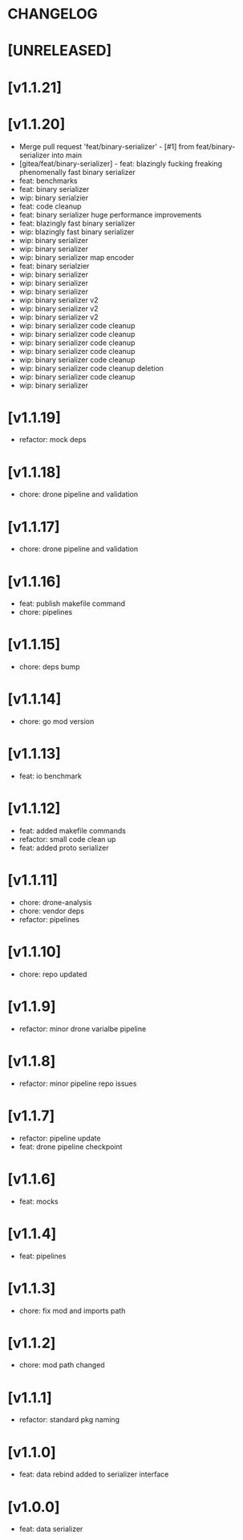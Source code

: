 # CHANGELOG

# [UNRELEASED]
 
# [v1.1.21]
 
# [v1.1.20]
 - Merge pull request 'feat/binary-serializer' - [#1] from feat/binary-serializer into main
 - [gitea/feat/binary-serializer] - feat: blazingly fucking freaking phenomenally fast binary serializer
 - feat: benchmarks
 - feat: binary serializer
 - wip: binary serialzier
 - feat: code cleanup
 - feat: binary serializer huge performance improvements
 - feat: blazingly fast binary serializer
 - wip: blazingly fast binary serializer
 - wip: binary serializer
 - wip: binary serializer
 - wip: binary serializer map encoder
 - feat: binary serialzier
 - wip: binary serializer
 - wip: binary serializer
 - wip: binary serializer
 - wip: binary serializer v2
 - wip: binary serializer v2
 - wip: binary serializer v2
 - wip: binary serializer code cleanup
 - wip: binary serializer code cleanup
 - wip: binary serializer code cleanup
 - wip: binary serializer code cleanup
 - wip: binary serializer code cleanup
 - wip: binary serializer code cleanup deletion
 - wip: binary serializer code cleanup
 - wip: binary serializer
 
# [v1.1.19]
 - refactor: mock deps
 
# [v1.1.18]
 - chore: drone pipeline and validation
 
# [v1.1.17]
 - chore: drone pipeline and validation
 
# [v1.1.16]
 - feat: publish makefile command
 - chore: pipelines
 
# [v1.1.15]
 - chore: deps bump
 
# [v1.1.14]
 - chore: go mod version
 
# [v1.1.13]
 - feat: io benchmark
 
# [v1.1.12]
 - feat: added makefile commands
 - refactor: small code clean up
 - feat: added proto serializer
 
# [v1.1.11]
 - chore: drone-analysis
 - chore: vendor deps
 - refactor: pipelines
 
# [v1.1.10]
 - chore: repo updated
 
# [v1.1.9]
 - refactor: minor drone varialbe pipeline
 
# [v1.1.8]
 - refactor: minor pipeline repo issues
 
# [v1.1.7]
 - refactor: pipeline update
 - feat: drone pipeline checkpoint
 
# [v1.1.6]
 - feat: mocks
 
# [v1.1.4]
 - feat: pipelines
 
# [v1.1.3]
 - chore: fix mod and imports path
 
# [v1.1.2]
 - chore: mod path changed
 
# [v1.1.1]
 - refactor: standard pkg naming
 
# [v1.1.0]
 - feat: data rebind added to serializer interface
 
# [v1.0.0]
 - feat: data serializer
